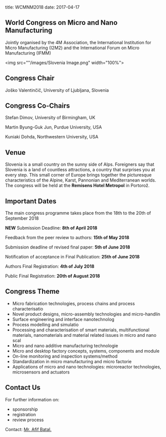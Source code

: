 title: WCMNM2018
date: 2017-04-17 

## World Congress on Micro and Nano Manufacturing

Jointly organised by the 4M Association, the International Institution for Micro Manufacturing (I2M2) and the International Forum on Micro Manufacturing (IFMM)

<img src=""/images/Slovenia Image.png" width="100%">

## Congress Chair

Joško Valentinčič, University of Ljubljana, Slovenia

## Congress Co-Chairs

Stefan Dimov, University of Birmingham, UK

Martin Byung-Guk Jun, Purdue University, USA

Kuniaki Dohda, Northwestern University, USA 

## Venue

Slovenia is a small country on the sunny side of Alps. Foreigners say that Slovenia is a land of countless attractions, a country that surprises you at every step. This small corner of Europe brings together the picturesque characteristics of the Alpine, Karst, Pannonian and Mediterranean worlds. The congress will be held at the <strong>Remisens Hotel Metropol</strong> in Portorož.

## Important Dates

The main congress programme takes place from the 18th to the 20th of September 2018

**NEW** Submission Deadline:  **8th of April 2018**

Feedback from the peer review to authors:  **15th of May 2018** 

Submission deadline of revised final paper:  **5th of June 2018** 

Notification of acceptance in Final Publication:  **25th of June 2018** 

Authors Final Registration:  **4th of July 2018** 

Public Final Registration:  **20th of August 2018** 


## Congress Theme
<ul>
    <li>Micro fabrication technologies, process chains and process characterisatio</li>
    <li>Novel product designs, micro-assembly technologies and micro-handlin</li>
    <li>Surface engineering and interface nanotechnolog</li>
    <li>Process modelling and simulatio</li>
    <li>Processing and characterisation of smart materials, multifunctional materials, nanomaterials and material related issues in micro and nano scal</li>
    <li>Micro and nano additive manufacturing technologie</li>
    <li>Micro and desktop factory concepts, systems, components and module</li>
    <li>On-line monitoring and inspection systems/method</li>
    <li>Standardization in micro manufacturing and micro factorie</li>
    <li>Applications of micro and nano technologies: microreactor technologies, microsensors and actuators</li>
</ul>

## Contact Us


For further information on:

- sponsorship
- registration
- review process

 
Contact: <a href="mailto:bxa361@student.bham.ac.uk">Mr. Afif Batal.</strong></a>